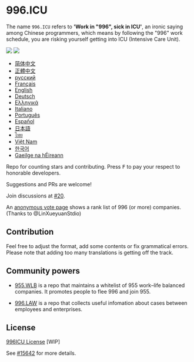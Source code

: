 996.ICU
=======
The name `996.ICU` refers to **'Work in "996", sick in ICU'**, an ironic saying among Chinese programmers, which means by following the "996" work schedule, you are risking yourself getting into ICU (Intensive Care Unit).

<a href="https://996.icu/#/zh_CN"><img src="https://img.shields.io/badge/996-ICU-red.svg"></a>
<a href="https://github.com/996icu/996.ICU/blob/master/LICENSE.996icu.zh-hans"><img src="https://img.shields.io/badge/license-996ICU-green.svg"></a>

* [简体中文](zh_CN.md)
* [正體中文](zh_TW.md)
* [русский](ru_RU.md)
* [Français](fr_FR.md)
* [English](en_US.md)
* [Deutsch](de_DE.md)
* [Ελληνικά](gl-IT.md)
* [Italiano](it_IT.md)
* [Português](pt_PT.md)
* [Español](es_MX.md)
* [日本語](ja_JP.md)
* [ไทย](th_TH.md)
* [Việt Nam](vi_VN.md)
* [한국어](kr_KP.md)
* [Gaeilge na hÉireann](ga.md)

Repo for counting stars and contributing. Press <kbd>F</kbd> to pay your respect to honorable developers.

Suggestions and PRs are welcome!

Join discussions at [#20](https://github.com/996icu/996.ICU/issues/20).

An [anonymous vote page](exposure.md) shows a rank list of 996 (or more) companies. (Thanks to @LinXueyuanStdio)

Contribution
---
Feel free to adjust the format, add some contents or fix grammatical errors. Please note that adding too many translations is getting off the track.

Community powers
---

 - [955.WLB](https://github.com/formulahendry/955.WLB) is a repo that maintains a whitelist of 955 work–life balanced companies. It promotes people to flee 996 and join 955.

 - [996.LAW](https://github.com/Y1ran/996.Law) is a repo that collects useful infomation about cases between employees and enterprises.

License
---
[996ICU License](https://github.com/996icu/996.ICU/blob/master/LICENSE.996icu.zh-hans)
[WIP]

See [#15642](https://github.com/996icu/996.ICU/pull/15642) for more details.
